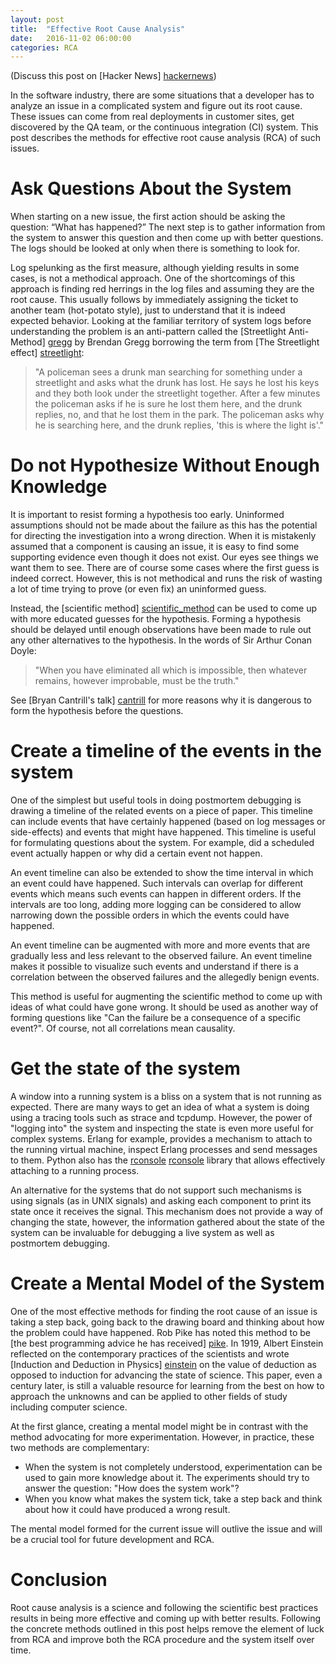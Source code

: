 ```yaml
---
layout: post
title:  "Effective Root Cause Analysis"
date:   2016-11-02 06:00:00
categories: RCA
---
```


(Discuss this post on [Hacker News] [hackernews])

In the software industry, there are some situations that a developer has to analyze an issue in a complicated system and figure out its root cause. These issues can come from real deployments in customer sites, get discovered by the QA team, or the continuous integration (CI) system. This post describes the methods for effective root cause analysis (RCA) of such issues.

Ask Questions About the System
==============================
When starting on a new issue, the first action should be asking the question: “What has happened?” The next step is to gather information from the system to answer this question and then come up with better questions. The logs should be looked at only when there is something to look for.

Log spelunking as the first measure, although yielding results in some cases, is not a methodical approach. One of the shortcomings of this approach is finding red herrings in the log files and assuming they are the root cause. This usually follows by immediately assigning the ticket to another team (hot-potato style), just to understand that it is indeed expected behavior.
Looking at the familiar territory of system logs before understanding the problem is an anti-pattern called the [Streetlight Anti-Method] [gregg] by Brendan Gregg borrowing the term from [The Streetlight effect] [streetlight]:

> "A policeman sees a drunk man searching for something under a streetlight and asks what the drunk has lost. He says he lost his keys and they both look under the streetlight together. After a few minutes the policeman asks if he is sure he lost them here, and the drunk replies, no, and that he lost them in the park. The policeman asks why he is searching here, and the drunk replies, 'this is where the light is'."


Do not Hypothesize Without Enough Knowledge
===========================================
It is important to resist forming a hypothesis too early. Uninformed assumptions should not be made about the failure as this has the potential for directing the investigation into a wrong direction. When it is mistakenly assumed that a component is causing an issue, it is easy to find some supporting evidence even though it does not exist. Our eyes see things we want them to see. There are of course some cases where the first guess is indeed correct. However, this is not methodical and runs the risk of wasting a lot of time trying to prove (or even fix) an uninformed guess.

Instead, the [scientific method] [scientific_method] can be used to come up with more educated guesses for the hypothesis. Forming a hypothesis should be delayed until enough observations have been made to rule out any other alternatives to the hypothesis. In the words of Sir Arthur Conan Doyle:
> "When you have eliminated all which is impossible, then whatever remains, however improbable, must be the truth."

See [Bryan Cantrill's talk] [cantrill] for more reasons why it is dangerous to form the hypothesis before the questions.

Create a timeline of the events in the system
=============================================
One of the simplest but useful tools in doing postmortem debugging is drawing a timeline of the related events on a piece of paper. This timeline can include events that have certainly happened (based on log messages or side-effects) and events that might have happened. This timeline is useful for formulating questions about the system. For example, did a scheduled event actually happen or why did a certain event not happen.

An event timeline can also be extended to show the time interval in which an event could have happened. Such intervals can overlap for different events which means such events can happen in different orders. If the intervals are too long, adding more logging can be considered to allow narrowing down the possible orders in which the events could have happened.

An event timeline can be augmented with more and more events that are gradually less and less relevant to the observed failure. An event timeline makes it possible to visualize such events and understand if there is a correlation between the observed failures and the allegedly benign events.

This method is useful for augmenting the scientific method to come up with ideas of what could have gone wrong. It should be used as another way of forming questions like "Can the failure be a consequence of a specific event?". Of course, not all correlations mean causality.


Get the state of the system
===========================
A window into a running system is a bliss on a system that is not running as expected. There are many ways to get an idea of what a system is doing using a tracing tools such as strace and tcpdump. However, the power of "logging into" the system and inspecting the state is even more useful for complex systems. Erlang for example, provides a mechanism to attach to the running virtual machine, inspect Erlang processes and send messages to them. Python also has the [rconsole] [rconsole] library that allows effectively attaching to a running process.

An alternative for the systems that do not support such mechanisms is using signals (as in UNIX signals) and asking each component to print its state once it receives the signal. This mechanism does not provide a way of changing the state, however, the information gathered about the state of the system can be invaluable for debugging a live system as well as postmortem debugging.

Create a Mental Model of the System
===================================
One of the most effective methods for finding the root cause of an issue is taking a step back, going back to the drawing board and thinking about how the problem could have happened. Rob Pike has noted this method to be [the best programming advice he has received] [pike]. In 1919, Albert Einstein reflected on the contemporary practices of the scientists and wrote [Induction and Deduction in Physics] [einstein] on the value of deduction as opposed to induction for advancing the state of science. This paper, even a century later, is still a valuable resource for learning from the best on how to approach the unknowns and can be applied to other fields of study including computer science.

At the first glance, creating a mental model might be in contrast with the method advocating for more experimentation. However, in practice, these two methods are complementary:

* When the system is not completely understood, experimentation can be used to gain more knowledge about it. The experiments should try to answer the question: "How does the system work"?
* When you know what makes the system tick, take a step back and think about how it could have produced a wrong result.

The mental model formed for the current issue will outlive the issue and will be a crucial tool for future development and RCA.

Conclusion
==========
Root cause analysis is a science and following the scientific best practices results in being more effective and coming up with better results. Following the concrete methods outlined in this post helps remove the element of luck from RCA and improve both the RCA procedure and the system itself over time.

[hackernews]: https://news.ycombinator.com/item?id=12854191

[gregg]: https://youtu.be/abLan0aXJkw?t=1288

[streetlight]: https://en.wikipedia.org/wiki/Streetlight_effect

[scientific_method]: https://en.wikipedia.org/wiki/Scientific_method

[cantrill]: https://www.infoq.com/presentations/debugging-microservices-production

[rconsole]: http://winpdb.org/

[pike]: http://www.informit.com/articles/article.aspx?p=1941206

[einstein]: http://alberteinstein.info/vufind1/images/einstein/ear01/view/1/5-191.tr_000012852.pdf

